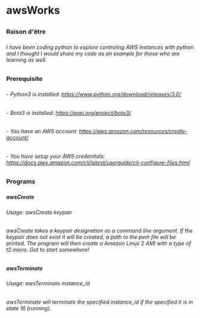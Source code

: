 # awsWorks
##
### Raison d'être 
###
###### I have been coding python to explore controling AWS instances with python and I thought I would share my code as an example for those who are learning as well. 
######
### Prerequisite
###
###### - Python3 is installed: https://www.python.org/download/releases/3.0/
###### - Boto3 is installed: https://pypi.org/project/boto3/
###### - You have an AWS account: https://aws.amazon.com/resources/create-account/
###### - You have setup your AWS credenitals: https://docs.aws.amazon.com/cli/latest/userguide/cli-configure-files.html 
######
### Programs
###
##### awsCreate
#####
###### Usage: awsCreate keypair
######
###### awsCreate takes a keypair designation as a command line argument. If the keypair does not exist it will be created, a path to the pem file will be printed. The program will then create a Amazon Linux 2 AMI with a type of t2.micro. Got to start somewhere!
#####
##### awsTerminate
#####
###### Usage: awsTerminate instance_id
######
###### awsTerminate will terminate the specified instance_id if the specified it is in state 16 (running).
